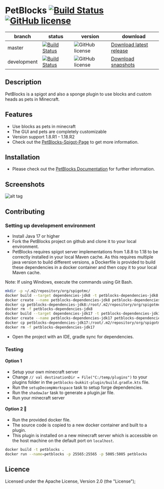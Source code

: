 # PetBlocks  [![Build Status](https://maven-badges.herokuapp.com/maven-central/com.github.shynixn.petblocks/petblocks-api/badge.svg?style=flat-square)](https://maven-badges.herokuapp.com/maven-central/com.github.shynixn.petblocks/petblocks-api) [![GitHub license](https://img.shields.io/badge/license-Apache%20License%202.0-blue.svg?style=flat-square)](https://raw.githubusercontent.com/Shynixn/PetBlocks/master/LICENCE) 

| branch        | status        |  version | download |
| ------------- | ------------- |  --------| ---------| 
| master        | [![Build Status](https://github.com/Shynixn/PetBlocks/workflows/PetBlocks/badge.svg?branch=master)](https://github.com/Shynixn/PetBlocks/actions)| ![GitHub license](https://img.shields.io/nexus/r/https/oss.sonatype.org/com.github.shynixn.petblocks/petblocks-bukkit-plugin.svg?style=flat-square)  |[Download latest release](https://github.com/Shynixn/PetBlocks/releases)|
| development   | [![Build Status](https://github.com/Shynixn/PetBlocks/workflows/PetBlocks/badge.svg?branch=development)](https://github.com/Shynixn/PetBlocks/actions) |![GitHub license](https://img.shields.io/nexus/s/https/oss.sonatype.org/com.github.shynixn.petblocks/petblocks-bukkit-plugin.svg?style=flat-square) |  [Download snapshots](https://oss.sonatype.org/content/repositories/snapshots/com/github/shynixn/petblocks) |
## Description

PetBlocks is a spigot and also a sponge plugin to use blocks and custom heads as pets in Minecraft.

## Features

* Use blocks as pets in minecraft
* The GUI and pets are completely customizable
* Version support 1.8.R1 - 1.18.R2
* Check out the [PetBlocks-Spigot-Page](https://www.spigotmc.org/resources/12056/) to get more information. 

## Installation

* Please check out the [PetBlocks Documentation](https://shynixn.github.io/PetBlocks/) for further information.

## Screenshots

![alt tag](http://www.mediafire.com/convkey/8853/81wf7uswm0xh9qgzg.jpg)

## Contributing

### Setting up development environment

* Install Java 17 or higher
* Fork the PetBlocks project on github and clone it to your local environment.
* PetBlocks requires spigot server implementations from 1.8.8 to 1.18 to be correctly installed in your local Maven cache.
  As this requires multiple java version to build different versions, a Dockerfile is provided to build these dependencies in a docker container
  and then copy it to your local Maven cache.

Note: If using Windows, execute the commands using Git Bash.
````sh
mkdir -p ~/.m2/repository/org/spigotmc/
docker build --target dependencies-jdk8 -t petblocks-dependencies-jdk8 .
docker create --name petblocks-dependencies-jdk8 petblocks-dependencies-jdk8 bash
docker cp petblocks-dependencies-jdk8:/root/.m2/repository/org/spigotmc ~/.m2/repository/org/
docker rm -f petblocks-dependencies-jdk8
docker build --target dependencies-jdk17 -t petblocks-dependencies-jdk17 .
docker create --name petblocks-dependencies-jdk17 petblocks-dependencies-jdk17 bash
docker cp petblocks-dependencies-jdk17:/root/.m2/repository/org/spigotmc ~/.m2/repository/org/
docker rm -f petblocks-dependencies-jdk17
````

* Open the project with an IDE, gradle sync for dependencies.

### Testing

#### Option 1

* Setup your own minecraft server
* Change ``// val destinationDir = File("C:/temp/plugins")`` to your plugins folder in the ``petblocks-bukkit-plugin/build.gradle.kts`` file.
* Run the ``setupDecompWorkspace`` task to setup forge dependencies.
* Run the ``shadowJar`` task to generate a plugin.jar file.
* Run your minecraft server

#### Option 2 :whale:

* Run the provided docker file.
* The source code is copied to a new docker container and built to a plugin.
* This plugin is installed on a new minecraft server which is accessible on the host machine on the default port on ``localhost``.

````sh
docker build -t petblocks .
docker run --name=petblocks -p 25565:25565 -p 5005:5005 petblocks
````

## Licence

Licensed under the Apache License, Version 2.0 (the "License");
